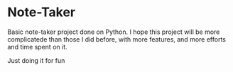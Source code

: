 # Note-Taker

Basic note-taker project done on Python. I hope this project will be more complicatede than those I did before, with more features, and more efforts and time spent on it. 

Just doing it for fun